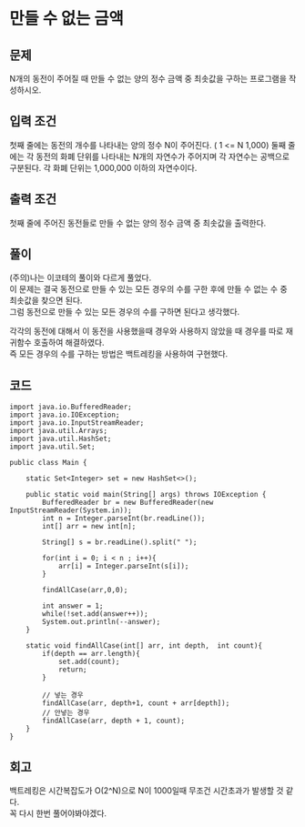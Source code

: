 # 만들 수 없는 금액
## 문제
N개의 동전이 주어질 때 만들 수 없는 양의 정수 금액 중 최솟값을 구하는 프로그램을 작성하시오.

## 입력 조건
첫째 줄에는 동전의 개수를 나타내는 양의 정수 N이 주어진다. ( 1 <= N 1,000)
둘째 줄에는 각 동전의 화폐 단위를 나타내는 N개의 자연수가 주어지며 각 자연수는 공백으로 구분된다. 각 화폐 단위는 1,000,000 이하의 자연수이다.
## 출력 조건
첫째 줄에 주어진 동전들로 만들 수 없는 양의 정수 금액 중 최솟값을 출력한다.

## 풀이
(주의)나는 이코테의 풀이와 다르게 풀었다.  
이 문제는 결국 동전으로 만들 수 있는 모든 경우의 수를 구한 후에 만들 수 없는 수 중 최솟값을 찾으면 된다.  
그럼 동전으로 만들 수 있는 모든 경우의 수를 구하면 된다고 생각했다.  


각각의 동전에 대해서 이 동전을 사용했을때 경우와 사용하지 않았을 때 경우를 따로 재귀함수 호출하여 해결하였다.  
즉 모든 경우의 수를 구하는 방법은 백트레킹을 사용하여 구현했다.  

## 코드
```
import java.io.BufferedReader;
import java.io.IOException;
import java.io.InputStreamReader;
import java.util.Arrays;
import java.util.HashSet;
import java.util.Set;

public class Main {

    static Set<Integer> set = new HashSet<>();

    public static void main(String[] args) throws IOException {
        BufferedReader br = new BufferedReader(new InputStreamReader(System.in));
        int n = Integer.parseInt(br.readLine());
        int[] arr = new int[n];

        String[] s = br.readLine().split(" ");

        for(int i = 0; i < n ; i++){
            arr[i] = Integer.parseInt(s[i]);
        }

        findAllCase(arr,0,0);

        int answer = 1;
        while(!set.add(answer++));
        System.out.println(--answer);
    }

    static void findAllCase(int[] arr, int depth,  int count){
        if(depth == arr.length){
            set.add(count);
            return;
        }

        // 넣는 경우
        findAllCase(arr, depth+1, count + arr[depth]);
        // 안넣는 경우
        findAllCase(arr, depth + 1, count);
    }
}

```

## 회고
백트레킹은 시간복잡도가 O(2^N)으로 N이 1000일때 무조건 시간초과가 발생할 것 같다.  
꼭 다시 한번 풀어야봐야겠다.
